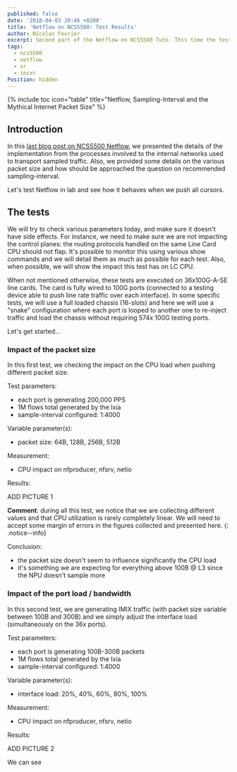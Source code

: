 ```yaml
---
published: false
date: '2018-04-03 20:46 +0200'
title: 'Netflow on NCS5500: Test Results'
author: Nicolas Fevrier
excerpt: Second part of the Netflow on NCS5500 Tuto. This time the test results
tags:
  - ncs5500
  - netflow
  - xr
  - iosxr
Position: hidden
---
```

{% include toc icon="table" title="Netflow, Sampling-Interval and the Mythical Internet Packet Size" %} 

## Introduction

In this [last blog post on NCS5500 Netflow](https://xrdocs.github.io/cloud-scale-networking/tutorials/2018-02-19-netflow-sampling-interval-and-the-mythical-internet-packet-size/), we presented the details of the implementation from the processes involved to the internal networks used to transport sampled traffic. Also, we provided some details on the various packet size and how should be approached the question on recommended sampling-interval.

Let's test Netflow in lab and see how it behaves when we push all cursors.

## The tests

We will try to check various parameters today, and make sure it doesn't have side effects. For instance, we need to make sure we are not impacting the control planes: the routing protocols handled on the same Line Card CPU should not flap. It's possible to monitor this using various show commands and we will detail them as much as possible for each test. Also, when possible, we will show the impact this test has on LC CPU.

When not mentioned otherwise, these tests are executed on 36x100G-A-SE line cards. The card is fully wired to 100G ports (connected to a testing device able to push line rate traffic over each interface). In some specific tests, we will use a full loaded chassis (16-slots) and here we will use a "snake" configuration where each port is looped to another one to re-inject traffic and load the chassis without requiring 574x 100G testing ports.

Let's get started...

### Impact of the packet size

In this first test, we checking the impact on the CPU load when pushing different packet size.

Test parameters:
- each port is generating 200,000 PPS
- 1M flows total generated by the Ixia
- sample-interval configured: 1:4000

Variable parameter(s):
- packet size: 64B, 128B, 256B, 512B

Measurement:
- CPU impact on nfproducer, nfsrv, netio

Results:

ADD PICTURE 1

**Comment**: during all this test, we notice that we are collecting different values and that CPU utilization is rarely completely linear. We will need to accept some margin of errors in the figures collected and presented here.
{: .notice--info}

Conclusion: 
- the packet size doesn't seem to influence significantly the CPU load
- it's something we are expecting for everything above 100B @ L3 since the NPU doesn't sample more

### Impact of the port load / bandwidth

In this second test, we are generating IMIX traffic (with packet size variable between 100B and 300B) and we simply adjust the interface load (simultaneously on the 36x ports).

Test parameters:
- each port is generating 100B-300B packets
- 1M flows total generated by the Ixia
- sample-interval configured: 1:4000

Variable parameter(s):
- interface load: 20%, 40%, 60%, 80%, 100%

Measurement:
- CPU impact on nfproducer, nfsrv, netio

Results:

ADD PICTURE 2

We can see 
